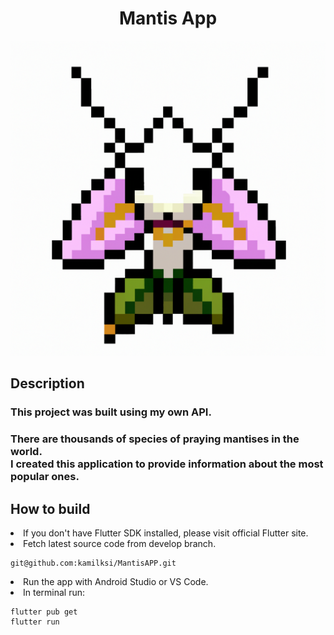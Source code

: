 <h1 align = "center"> Mantis App </h1>

![alt text](https://raw.githubusercontent.com/kamilksi/MantisAPP/develop/lib/assets/icon/icon.png?raw=true?width=100)

<h2>Description</h2>

<h3>This project was built using my own API.</h3>

<h3>There are thousands of species of praying mantises in the world. 
</br>
I created this application to provide information about the most popular ones.</h3>


## How to build

<li>If you don't have Flutter SDK installed, please visit official Flutter site.</li>
<li>Fetch latest source code from develop branch.</li>


```
git@github.com:kamilksi/MantisAPP.git
```

<li>Run the app with Android Studio or VS Code.</li>
<li>In terminal run:</li>

```
flutter pub get
flutter run
```
